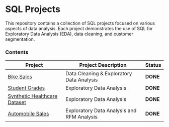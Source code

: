 # SQL Projects

This repository contains a collection of SQL projects focused on various aspects of data analysis. Each project demonstrates the use of SQL for Exploratory Data Analysis (EDA), data cleaning, and customer segmentation.

### Contents
| Project        | Project Description  | Status  | 
| ------------- |-------------| -----| 
|  [Bike Sales](https://github.com/NhoryJames/SQL-Projects/blob/main/%5BDATA%20CLEANING%5D%20Bike%20Sales.sql)     | Data Cleaning & Exploratory Data Analysis | **DONE** |
| [Student Grades](https://github.com/NhoryJames/SQL-Projects/blob/main/%5BEDA%5D%20Student%20Grades.sql)      | Exploratory Data Analysis      |   **DONE** |
| [Synthetic Healthcare Dataset](https://github.com/NhoryJames/SQL-Projects/blob/main/%5BEDA%5D%20Synthetic%20Healthcare%20Dataset.sql) |  Exploratory Data Analysis      |    **DONE** |
| [Automobile Sales](https://github.com/NhoryJames/SQL-Projects/blob/main/%5BRFM%20Analysis%5D%20Automobile%20Sales.sql) |  Exploratory Data Analysis and RFM Analysis      |    **DONE** |
